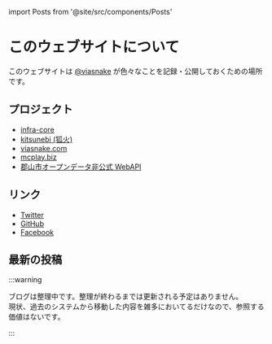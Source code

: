 import Posts from '@site/src/components/Posts'

# このウェブサイトについて

このウェブサイトは [@viasnake](https://twitter.com/viasnake) が色々なことを記録・公開しておくための場所です。

## プロジェクト

- [infra-core](https://viasnake.com/projects/infra-core/intro)
- [kitsunebi (狐火)](https://viasnake.com/projects/kitsunebi/intro)
- [viasnake.com](https://viasnake.com/projects/viasnake.com/intro)
- [mcplay.biz](https://viasnake.com/projects/mcplay.biz/intro)
- [郡山市オープンデータ非公式 WebAPI](https://viasnake.com/projects/koriyama-webapi/intro)

## リンク

- [Twitter](https://twitter.com/viasnake)
- [GitHub](https://github.com/viasnake)
- [Facebook](https://www.facebook.com/viasnake)

## 最新の投稿

:::warning

ブログは整理中です。整理が終わるまでは更新される予定はありません。  
現状、過去のシステムから移動した内容を雑多においてるだけなので、参照する価値はないです。

:::

<Posts num="5" />
